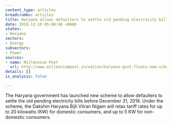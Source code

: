 ```yaml
---
content_type: articles
breadcrumbs: articles
title: Haryana allows defaulters to settle old pending electricity bills
date: 2018-12-19 05:00:00 +0000
states:
- Haryana
sectors:
- Energy
subsectors:
- Power
sources:
- name: Millennium Post
  url: http://www.millenniumpost.in/nation/haryana-govt-floats-new-scheme-to-settle-old-pending-power-bills-331350
details: []
is_analysis: false

---
```

The Haryana government has launched new scheme to allow defaulters to settle the old pending electricity bills before December 31, 2018. Under the scheme, the Dakshin Haryana Bijli Vitran Nigam will relax tariff rates for up to 20 kilowatts (KW) for domestic consumers, and up to 5 KW for non-domestic consumers.